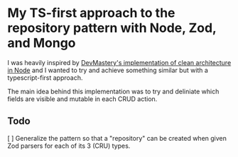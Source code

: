 # My TS-first approach to the repository pattern with Node, Zod, and Mongo

I was heavily inspired by [DevMastery's implementation of clean architecture in Node](https://github.com/dev-mastery/comments-api) and I wanted to try and achieve something similar but with a typescript-first approach.

The main idea behind this implementation was to try and deliniate which fields are visible and mutable in each CRUD action.

## Todo

[ ] Generalize the pattern so that a "repository" can be created when given Zod parsers for each of its 3 (CRU) types.
